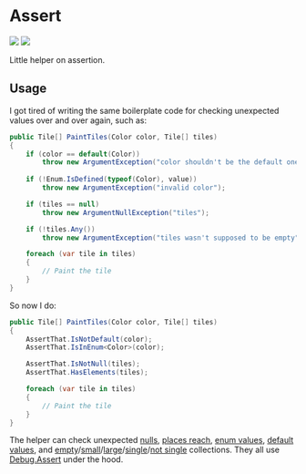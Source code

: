 # Assert

[![][build-img]][build]
[![][nuget-img]][nuget]

Little helper on assertion.

## Usage

I got tired of writing the same boilerplate code for checking unexpected values over and over again, such as:

```cs
public Tile[] PaintTiles(Color color, Tile[] tiles)
{
    if (color == default(Color))
        throw new ArgumentException("color shouldn't be the default one");
    
    if (!Enum.IsDefined(typeof(Color), value))
        throw new ArgumentException("invalid color");

    if (tiles == null)
        throw new ArgumentNullException("tiles");

    if (!tiles.Any())
        throw new ArgumentException("tiles wasn't supposed to be empty");

    foreach (var tile in tiles)
    {
        // Paint the tile
    }
}
```

So now I do:

```cs
public Tile[] PaintTiles(Color color, Tile[] tiles)
{
    AssertThat.IsNotDefault(color);
    AssertThat.IsInEnum<Color>(color);

    AssertThat.IsNotNull(tiles);
    AssertThat.HasElements(tiles);

    foreach (var tile in tiles)
    {
        // Paint the tile
    }
}
```

The helper can check unexpected [nulls], [places reach], [enum values], [default values], and [empty]/[small]/[large]/[single]/[not single] collections.
They all use [Debug.Assert] under the hood.

[build]:          https://ci.appveyor.com/project/TallesL/Assert
[build-img]:      https://ci.appveyor.com/api/projects/status/github/tallesl/Assert
[nuget]:          http://badge.fury.io/nu/Assert
[nuget-img]:      https://badge.fury.io/nu/Assert.png
[nulls]:          Library/Public%20Methods/IsNotNull.cs
[places reach]:   Library/Public%20Methods/DoesNotReachHere.cs
[enum values]:    Library/Public%20Methods/IsInEnum.cs
[default values]: Library/Public%20Methods/IsNotDefault.cs
[empty]:          Library/Public%20Methods/HasElements.cs
[small]:          Library/Public%20Methods/HasLess.cs
[large]:          Library/Public%20Methods/HasMore.cs
[single]:         Library/Public%20Methods/IsSingle.cs
[not single]:     Library/Public%20Methods/IsNotSingle.cs
[Debug.Assert]:   https://msdn.microsoft.com/library/System.Diagnostics.Debug.Assert

